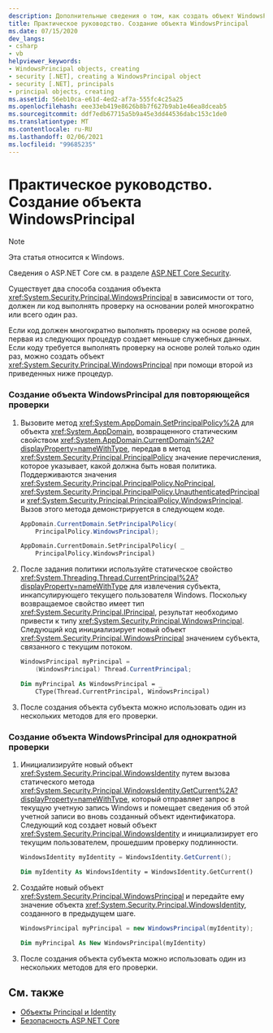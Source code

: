 ```yaml
---
description: Дополнительные сведения о том, как создать объект WindowsPrincipal.
title: Практическое руководство. Создание объекта WindowsPrincipal
ms.date: 07/15/2020
dev_langs:
- csharp
- vb
helpviewer_keywords:
- WindowsPrincipal objects, creating
- security [.NET], creating a WindowsPrincipal object
- security [.NET], principals
- principal objects, creating
ms.assetid: 56eb10ca-e61d-4ed2-af7a-555fc4c25a25
ms.openlocfilehash: eee33eb419e8626b8b7f627b9ab1e46ea8dceab5
ms.sourcegitcommit: ddf7edb67715a5b9a45e3dd44536dabc153c1de0
ms.translationtype: MT
ms.contentlocale: ru-RU
ms.lasthandoff: 02/06/2021
ms.locfileid: "99685235"
---
```

# <a name="how-to-create-a-windowsprincipal-object"></a>Практическое руководство. Создание объекта WindowsPrincipal

> [!NOTE]
> Эта статья относится к Windows.
>
> Сведения о ASP.NET Core см. в разделе [ASP.NET Core Security](/aspnet/core/security/).

Существует два способа создания объекта <xref:System.Security.Principal.WindowsPrincipal> в зависимости от того, должен ли код выполнять проверку на основании ролей многократно или всего один раз.  
  
Если код должен многократно выполнять проверку на основе ролей, первая из следующих процедур создает меньше служебных данных. Если коду требуется выполнять проверку на основе ролей только один раз, можно создать объект <xref:System.Security.Principal.WindowsPrincipal> при помощи второй из приведенных ниже процедур.  
  
### <a name="to-create-a-windowsprincipal-object-for-repeated-validation"></a>Создание объекта WindowsPrincipal для повторяющейся проверки  
  
1. Вызовите метод <xref:System.AppDomain.SetPrincipalPolicy%2A> для объекта <xref:System.AppDomain>, возвращенного статическим свойством <xref:System.AppDomain.CurrentDomain%2A?displayProperty=nameWithType>, передав в метод <xref:System.Security.Principal.PrincipalPolicy> значение перечисления, которое указывает, какой должна быть новая политика. Поддерживаются значения <xref:System.Security.Principal.PrincipalPolicy.NoPrincipal>, <xref:System.Security.Principal.PrincipalPolicy.UnauthenticatedPrincipal> и <xref:System.Security.Principal.PrincipalPolicy.WindowsPrincipal>. Вызов этого метода демонстрируется в следующем коде.  
  
    ```csharp  
    AppDomain.CurrentDomain.SetPrincipalPolicy(  
        PrincipalPolicy.WindowsPrincipal);  
    ```  
  
    ```vb  
    AppDomain.CurrentDomain.SetPrincipalPolicy( _  
        PrincipalPolicy.WindowsPrincipal)  
    ```  
  
2. После задания политики используйте статическое свойство <xref:System.Threading.Thread.CurrentPrincipal%2A?displayProperty=nameWithType> для извлечения субъекта, инкапсулирующего текущего пользователя Windows. Поскольку возвращаемое свойство имеет тип <xref:System.Security.Principal.IPrincipal>, результат необходимо привести к типу <xref:System.Security.Principal.WindowsPrincipal>. Следующий код инициализирует новый объект <xref:System.Security.Principal.WindowsPrincipal> значением субъекта, связанного с текущим потоком.  
  
    ```csharp  
    WindowsPrincipal myPrincipal =
        (WindowsPrincipal) Thread.CurrentPrincipal;  
    ```  
  
    ```vb  
    Dim myPrincipal As WindowsPrincipal = _  
        CType(Thread.CurrentPrincipal, WindowsPrincipal)
    ```  
  
3. После создания объекта субъекта можно использовать один из нескольких методов для его проверки.  
  
### <a name="to-create-a-windowsprincipal-object-for-a-single-validation"></a>Создание объекта WindowsPrincipal для однократной проверки  
  
1. Инициализируйте новый объект <xref:System.Security.Principal.WindowsIdentity> путем вызова статического метода <xref:System.Security.Principal.WindowsIdentity.GetCurrent%2A?displayProperty=nameWithType>, который отправляет запрос в текущую учетную запись Windows и помещает сведения об этой учетной записи во вновь созданный объект идентификатора. Следующий код создает новый объект <xref:System.Security.Principal.WindowsIdentity> и инициализирует его текущим пользователем, прошедшим проверку подлинности.  
  
    ```csharp  
    WindowsIdentity myIdentity = WindowsIdentity.GetCurrent();  
    ```  
  
    ```vb  
    Dim myIdentity As WindowsIdentity = WindowsIdentity.GetCurrent()  
    ```  
  
2. Создайте новый объект <xref:System.Security.Principal.WindowsPrincipal> и передайте ему значение объекта <xref:System.Security.Principal.WindowsIdentity>, созданного в предыдущем шаге.  
  
    ```csharp  
    WindowsPrincipal myPrincipal = new WindowsPrincipal(myIdentity);  
    ```  
  
    ```vb  
    Dim myPrincipal As New WindowsPrincipal(myIdentity)  
    ```  
  
3. После создания объекта субъекта можно использовать один из нескольких методов для его проверки.  
  
## <a name="see-also"></a>См. также

- [Объекты Principal и Identity](principal-and-identity-objects.md)
- [Безопасность ASP.NET Core](/aspnet/core/security/)

